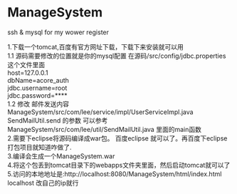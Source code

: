 # ManageSystem
ssh &amp; mysql for my wower register <br />

1.下载一个tomcat,百度有官方网址下载，下载下来安装就可以用<br />
1.1 源码需要修改的位置就是你的mysql配置  在源码/src/config/jdbc.properties 这个文件里面<br />
    host=127.0.0.1<br />
    dbName=acore_auth<br />
    jdbc.username=root<br />
    jdbc.password=****<br />
1.2 修改 邮件发送内容  ManageSystem/src/com/lee/service/impl/UserServiceImpl.java 
    SendMailUtil.send 的参数   可以参考ManageSystem/src/com/lee/util/SendMailUtil.java  里面的main函数<br />
2.需要下eclipse将源码编译成war包。 百度eclipse 就可以了。再百度下eclipse打包项目就知道咋做了.<br />
3.编译会生成一个ManageSystem.war<br />
4.将这个包丢到tomcat目录下的webapps文件夹里面，然后启动tomcat就可以了<br />
5.访问的本地地址是:http://localhost:8080/ManageSystem/html/index.html   localhost 改自己的ip就行<br />
